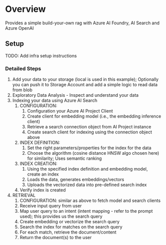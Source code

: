 # Overview

Provides a simple build-your-own rag with Azure AI Foundry, AI Search and Azure OpenAI

## Setup

TODO: Add infra setup instructions

### Detailed Steps

1. Add your data to your storage (local is used in this example); Optionally you can push it to Storage Account and add a simple logic to read data from blob
2. Exploratory Data Analysis - Inspect and understand your data
3. Indexing your data using Azure AI Search
   1. CONFIGURATION:
      1. Configuration your Azure AI Project Client
      2. Create client for embedding model (i.e., the embedding inference client)
      3. Retrieve a search connection object from AI Project instance
      4. Create search client for indexing using the connection object above
   2. INDEX DEFINITION:
      1. Set the right parameters/properties for the index for the data
      2. Choose the algorithm (cosine distance HNSW algo chosen here) for similarity; Uses semantic ranking
   3. INDEX CREATION:
      1. Using the specified index definition and embedding model, create an index
      2. Loads the data, generates embeddings/vectors
      3. Uploads the vectorized data into pre-defined search index
   4. Verify index is created
4. RETRIEVAL
   1. CONFIGURATION: similar as above to fetch model and search clients
   2. Receive input query from user
   3. Map user query to an intent (intent mapping - refer to the prompt used); this provides us the search query
   4. Create embedding or vectorize the search query
   5. Search the index for matches on the search query
   6. For each match, retrieve the document/content
   7. Return the document(s) to the user
